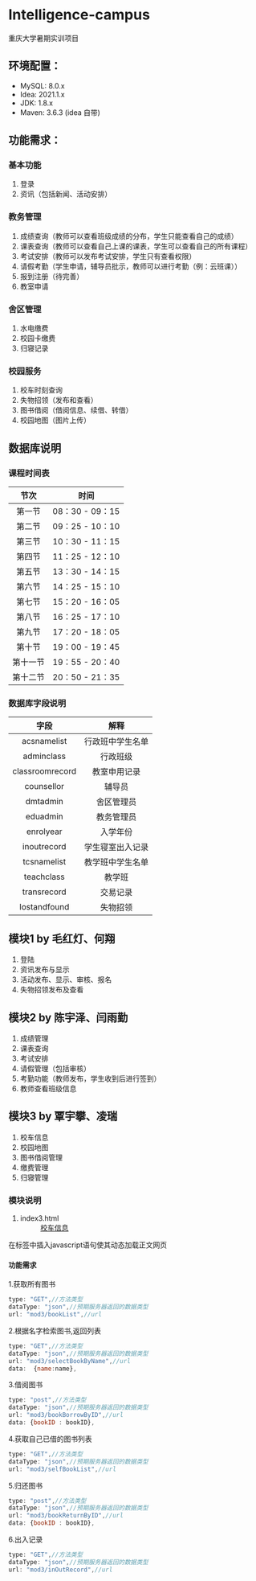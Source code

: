 # Intelligence-campus
重庆大学暑期实训项目

## 环境配置：   

* MySQL: 8.0.x
* Idea: 2021.1.x
* JDK: 1.8.x
* Maven: 3.6.3 (idea 自带)

## 功能需求：

### 基本功能

1. 登录
2. 资讯（包括新闻、活动安排）

### 教务管理

1. 成绩查询（教师可以查看班级成绩的分布，学生只能查看自己的成绩）
2. 课表查询（教师可以查看自己上课的课表，学生可以查看自己的所有课程）
3. 考试安排（教师可以发布考试安排，学生只有查看权限）
4. 请假考勤（学生申请，辅导员批示，教师可以进行考勤（例：云班课））
5. 报到注册（待完善）
6. 教室申请

### 舍区管理

1. 水电缴费
2. 校园卡缴费
3. 归寝记录

### 校园服务

1. 校车时刻查询
2. 失物招领（发布和查看）
3. 图书借阅（借阅信息、续借、转借）
4. 校园地图（图片上传）

## 数据库说明

### 课程时间表

|  节次   | 时间  |
|  :---:  | :---:  |
| 第一节  | 08：30 - 09：15 |
| 第二节  | 09：25 - 10：10 |
| 第三节  | 10：30 - 11：15 |
| 第四节  | 11：25 - 12：10 |
| 第五节  | 13：30 - 14：15 |
| 第六节  | 14：25 - 15：10 |
| 第七节  | 15：20 - 16：05 |
| 第八节  | 16：25 - 17：10 |
| 第九节  | 17：20 - 18：05 |
| 第十节  | 19：00 - 19：45 |
| 第十一节 | 19：55 - 20：40 |
| 第十二节 | 20：50 - 21：35 |

### 数据库字段说明

|  字段   | 解释  |
|  :---:  | :---:  |
| acsnamelist  | 行政班中学生名单 |
| adminclass  | 行政班级 |
| classroomrecord  | 教室申用记录 |
| counsellor  | 辅导员 |
| dmtadmin | 舍区管理员 |
| eduadmin | 教务管理员 |
| enrolyear | 入学年份 |
| inoutrecord  | 学生寝室出入记录 |
| tcsnamelist  | 教学班中学生名单 |
| teachclass | 教学班 |
| transrecord  | 交易记录 |
| lostandfound | 失物招领 |



## 模块1 by 毛红灯、何翔 

1. 登陆
2. 资讯发布与显示
3. 活动发布、显示、审核、报名
4. 失物招领发布及查看

   

## 模块2 by 陈宇泽、闫雨勤

1. 成绩管理
2. 课表查询
3. 考试安排
4. 请假管理（包括审核）
5. 考勤功能（教师发布，学生收到后进行签到）
6. 教师查看班级信息



## 模块3 by 覃宇攀、凌瑞

1. 校车信息
2. 校园地图
3. 图书借阅管理
4. 缴费管理
5. 归寝管理

### 模块说明
1. index3.html
   <dd><a href="javascript: $('#feed').load(localhost+'/car.html')" style="padding: 0 0px"><i class="fa fa-list fa-lg"></i> <span >校车信息</span></a></dd>

在标签中插入javascript语句使其动态加载正文网页

#### 功能需求
1.获取所有图书
```javascript
type: "GET",//方法类型
dataType: "json",//预期服务器返回的数据类型
url: "mod3/bookList",//url
```
2.根据名字检索图书,返回列表
```javascript
type: "GET",//方法类型
dataType: "json",//预期服务器返回的数据类型
url: "mod3/selectBookByName",//url
data:  {name:name},
```

3.借阅图书
```javascript
type: "post",//方法类型
dataType: "json",//预期服务器返回的数据类型
url: "mod3/bookBorrowByID",//url
data: {bookID : bookID},
```

4.获取自己已借的图书列表
```javascript
type: "GET",//方法类型
dataType: "json",//预期服务器返回的数据类型
url: "mod3/selfBookList",//url
```

5.归还图书
```javascript
type: "post",//方法类型
dataType: "json",//预期服务器返回的数据类型
url: "mod3/bookReturnByID",//url
data: {bookID : bookID},
```

6.出入记录
```javascript
type: "GET",//方法类型
dataType: "json",//预期服务器返回的数据类型
url: "mod3/inOutRecord",//url
```
